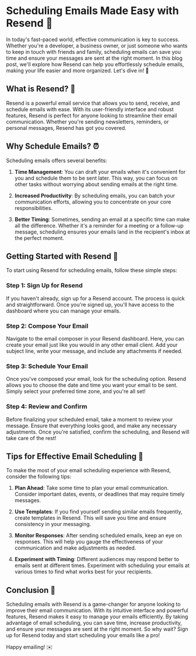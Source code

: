 # Scheduling Emails Made Easy with Resend 📧

In today's fast-paced world, effective communication is key to success. Whether you're a developer, a business owner, or just someone who wants to keep in touch with friends and family, scheduling emails can save you time and ensure your messages are sent at the right moment. In this blog post, we'll explore how Resend can help you effortlessly schedule emails, making your life easier and more organized. Let's dive in! 🚀

## What is Resend? 🤔

Resend is a powerful email service that allows you to send, receive, and schedule emails with ease. With its user-friendly interface and robust features, Resend is perfect for anyone looking to streamline their email communication. Whether you're sending newsletters, reminders, or personal messages, Resend has got you covered.

## Why Schedule Emails? ⏰

Scheduling emails offers several benefits:

1. **Time Management**: You can draft your emails when it's convenient for you and schedule them to be sent later. This way, you can focus on other tasks without worrying about sending emails at the right time.

2. **Increased Productivity**: By scheduling emails, you can batch your communication efforts, allowing you to concentrate on your core responsibilities.

3. **Better Timing**: Sometimes, sending an email at a specific time can make all the difference. Whether it's a reminder for a meeting or a follow-up message, scheduling ensures your emails land in the recipient's inbox at the perfect moment.

## Getting Started with Resend 🚀

To start using Resend for scheduling emails, follow these simple steps:

### Step 1: Sign Up for Resend

If you haven't already, sign up for a Resend account. The process is quick and straightforward. Once you're signed up, you'll have access to the dashboard where you can manage your emails.

### Step 2: Compose Your Email

Navigate to the email composer in your Resend dashboard. Here, you can create your email just like you would in any other email client. Add your subject line, write your message, and include any attachments if needed.

### Step 3: Schedule Your Email

Once you've composed your email, look for the scheduling option. Resend allows you to choose the date and time you want your email to be sent. Simply select your preferred time zone, and you're all set!

### Step 4: Review and Confirm

Before finalizing your scheduled email, take a moment to review your message. Ensure that everything looks good, and make any necessary adjustments. Once you're satisfied, confirm the scheduling, and Resend will take care of the rest!

## Tips for Effective Email Scheduling 📝

To make the most of your email scheduling experience with Resend, consider the following tips:

1. **Plan Ahead**: Take some time to plan your email communication. Consider important dates, events, or deadlines that may require timely messages.

2. **Use Templates**: If you find yourself sending similar emails frequently, create templates in Resend. This will save you time and ensure consistency in your messaging.

3. **Monitor Responses**: After sending scheduled emails, keep an eye on responses. This will help you gauge the effectiveness of your communication and make adjustments as needed.

4. **Experiment with Timing**: Different audiences may respond better to emails sent at different times. Experiment with scheduling your emails at various times to find what works best for your recipients.

## Conclusion 🎉

Scheduling emails with Resend is a game-changer for anyone looking to improve their email communication. With its intuitive interface and powerful features, Resend makes it easy to manage your emails efficiently. By taking advantage of email scheduling, you can save time, increase productivity, and ensure your messages are sent at the right moment. So why wait? Sign up for Resend today and start scheduling your emails like a pro! 

Happy emailing! ✉️
